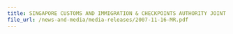 ```yaml
---
title: SINGAPORE CUSTOMS AND IMMIGRATION & CHECKPOINTS AUTHORITY JOINT OPERATION SEIZED 15,000 PACKETS CIGARETTES SMUGGLED ON TOUR BUS   
file_url: /news-and-media/media-releases/2007-11-16-MR.pdf
---
```

